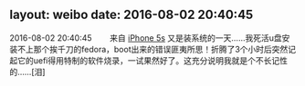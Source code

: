 layout: weibo
date: 2016-08-02 20:40:45
---
<meta name="referrer" content="no-referrer" />

2016-08-02 20:40:45  &nbsp;&nbsp;&nbsp;&nbsp;&nbsp;&nbsp; 来自 <a href="sinaweibo://customweibosource" rel="nofollow">iPhone 5s</a>
又是装系统的一天……我死活u盘安装不上那个挨千刀的fedora，boot出来的错误匪夷所思！折腾了3个小时后突然记起它的uefi得用特制的软件烧录，一试果然好了。这充分说明我就是个不长记性的……[泪] ​​​
